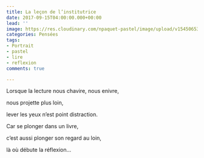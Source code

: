 ```yaml
---
title: La leçon de l’institutrice
date: 2017-09-15T04:00:00.000+00:00
lead: ''
image: https://res.cloudinary.com/npaquet-pastel/image/upload/v1545065359/Version-2-2.jpg
categories: Pensées
tags:
- Portrait
- pastel
- lire
- reflexion
comments: true

---
```

Lorsque la lecture nous chavire, nous enivre,

nous projette plus loin,

lever les yeux n’est point distraction.

Car se plonger dans un livre,

c’est aussi plonger son regard au loin,

là où débute la réflexion…